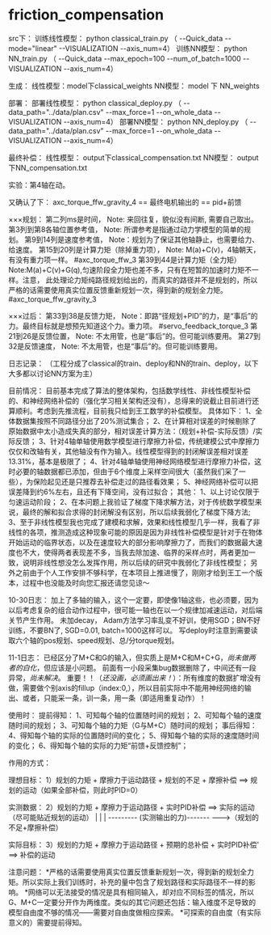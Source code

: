 # friction_compensation
src下：
训练线性模型： python classical_train.py （ --Quick_data --mode="linear" --VISUALIZATION --axis_num=4）
训练NN模型： python NN_train.py （ --Quick_data --max_epoch=100 --num_of_batch=1000 --VISUALIZATION --axis_num=4）

生成：
线性模型：model下classical_weights
NN模型： model 下 NN_weights

部署：
部署线性模型： python classical_deploy.py （ --data_path="../data/plan.csv" --max_force=1 --on_whole_data --VISUALIZATION --axis_num=4）
部署NN模型： python NN_deploy.py （ --data_path="../data/plan.csv" --max_force=1 --on_whole_data --VISUALIZATION --axis_num=4）

最终补偿：
线性模型： output下classical_compensation.txt
NN模型： output下NN_compensation.txt












实验：第4轴在动。

又确认了下：
axc_torque_ffw_gravity_4  ==  最终电机输出的  == pid+前馈

×××规划：
第二列ms是时间，        Note: 来回往复，貌似没有间断, 需要自己取出。
第3列到第8各轴位置参考值，  Note: 所谓参考是指通过动力学模型的简单的规划。
第9到14列是速度参考值，             Note：规划为了保证其他轴静止，也需要给力、给速度。
第15到20列是计算力矩（除掉重力项）， Note: M(a)+C(v)，4轴朝天，有没有重力项一样。
#axc_torque_ffw_3
第39到44是计算力矩（全力矩）    Note:M(a)+C(v)+G(q),匀速阶段全力矩也差不多，只有在短暂的加速时力矩不一样。注意， 此处理论力矩纯路径规划给出的，而真实的路径并不是规划的，所以严格的话需要使用真实位置反馈重新规划一次，得到新的规划全力矩。
#axc_torque_ffw_gravity_3

×××过后：
第33到38是反馈力矩，   Note：即路“径规划+PID”的力，是“事后”的力。最终目标就是想预先知道这个力。重力项。
#servo_feedback_torque_3
第21到26是反馈位置，    Note: 不太用管，也是“事后”的。但可能训练要用。
第27到32是反馈速度，    Note: 不太用管，也是“事后”的。但可能训练要用。




日志记录：
（工程分成了classical的train、deploy和NN的train、deploy，以下大多都以讨论NN方案为主）


目前情况：
目前基本完成了算法的整体架构，包括数学线性、非线性模型补偿的、和神经网络补偿的（强化学习相关架构还没有），总得来的说截止目前进行还算顺利。考虑到先推流程，目前我只给到王工数学的补偿模型。
具体如下：
1、全体数据集按照不同路径分出了20%测试集合；
2、在计算相对误差的时候剔除了原始数据中太小造成失真的部分，相对误差计算方法：（规划+补偿-实际反馈）/实际反馈；
3、针对4轴单轴使用数学模型进行摩擦力补偿，传统建模公式中摩擦力仅仅和改轴有关，其他轴没有作为输入。线性模型得到的封闭解误差相对误差13.31%，基本是极限了；
4、针对4轴单轴使用神经网络模型进行摩擦力补偿，这时必要的轴数据都已添加，但由于6个维度上采样空间很大（虽然我们采了一些），为保险起见还是只推荐去补偿走过的路径看效果；
5、神经网络补偿可以把误差降到约6%左右，且还有下降空间，没有过拟合；
其他：
1、以上讨论仅限于匀速运动阶段；
2、在本问题上我验证了梯度下降求解方法，对于传统数学模型来说，最终的解和拟合求得的封闭解没有区别，所以后续我弱化了梯度下降方法;
3、至于非线性模型我也完成了建模和求解，效果和线性模型几乎一样，我看了非线性的各项，推测造成这种现象可能的原因是因为非线性补偿模型是针对于在物体开始运动的临界状态，以及在速度较大的部分影响摩擦力了，而我们的数据最大速度也不大，使得两者表现差不多，当我去除加速、临界的采样点时，两者更加一致，说明非线性想没怎么发挥作用，所以后续的研究中我弱化了非线性模型；
另外之前由于个人工作安排不够科学，在本项目上推进慢了，刚刚才给到王工一个版本，过程中也没能及时向您汇报还请您见谅～

10-30日志：
加上了多轴的输入，这个一定要，即使像1轴这些，也必须要，因为以后考虑复杂的组合动作过程中，很可能一轴也在以一个规律加减速运动，对后端关节产生作用。
未加decay， Adam方法学习率乱变不好训，使用SGD；BN不好训练，不要BN了, SGD=0.01, batch=1000这样可以。
写deploy时注意到需要读取六个轴的pos规划、speed规划、总/分torque规划。


11-1日志：
已经区分了M+C和G的输入，但实质上是M+C和M+C+G，*尚未做两者的白化*，但应该是小问题。
前面有一小段采集bug数据删除了，中间还有一段异常，*尚未解决*。
重要！！（*还没画，必须画出来！*）：所有维度的数据扩增没有做，需要做个别axis的fillup（index:0,），所以目前实际中不能用神经网络的输出、或者，只能采一条，训一条，用一条（即适用重复动作）！




使用时：
    提前得知：
        1、可知每个轴的位置随时间的规划；
        2、可知每个轴的速度随时间的规划；
        3、可知每个轴的力矩（G与M+C）随时间的规划；
    事后得知：
        4、得知每个轴的实际的位置随时间的变化；
        5、得知每个轴的实际的速度随时间的变化；
        6、得知每个轴的实际的力矩“前馈+反馈控制”；


作用的方式：

理想目标：    1）规划的力矩 + 摩擦力于运动路径 + 规划的不足 + 摩擦补偿    ==> 规划的运动（如果全部补偿，则此时PID=0）
                                                            
实测数据：    2）规划的力矩 + 摩擦力于运动路径 + 实时PID补偿             ==> 实际的运动（尽可能贴近规划的运动）
                      |                             |    |
                      --------- (实测输出的力)-------    --->（规划的不足+摩擦补偿）

实际目标：    3）规划的力矩 + 摩擦力于运动路径 + 预期的总补偿 + 实时PID补偿' ==> 补偿的运动



注意问题：
*严格的话需要使用真实位置反馈重新规划一次，得到新的规划全力矩。所以实际上我们训练时，补充的量中包含了规划路径和实际路径不一样的影响。
*网络可以无法接受的情况是具有相同输入，却对应不同标签的情况，所以G、M+C一定要分开作为两维度。类似的其它问题还包括：输入维度不足导致的模型自由度不够的情况——需要对自由度做相应探索。
*可探索的自由度（有实际意义的）需要提前得知。








